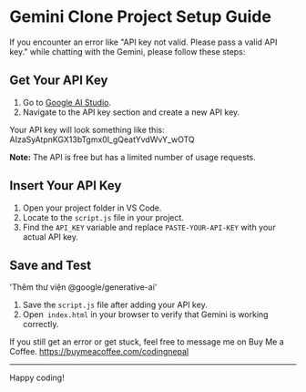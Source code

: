 # Gemini Clone Project Setup Guide

If you encounter an error like "API key not valid. Please pass a valid API key." while chatting with the Gemini, please follow these steps:

## Get Your API Key

1. Go to [Google AI Studio](https://aistudio.google.com/app/apikey).
2. Navigate to the API key section and create a new API key.

Your API key will look something like this: AIzaSyAtpnKGX13bTgmx0l_gQeatYvdWvY_wOTQ

**Note:** The API is free but has a limited number of usage requests.

## Insert Your API Key

1. Open your project folder in VS Code.
2. Locate to the `script.js` file in your project.
3. Find the `API_KEY` variable and replace `PASTE-YOUR-API-KEY` with your actual API key.

## Save and Test
'Thêm thư viện @google/generative-ai'
1. Save the `script.js` file after adding your API key.
2. Open` index.html` in your browser to verify that Gemini is working correctly.

If you still get an error or get stuck, feel free to message me on Buy Me a Coffee.
https://buymeacoffee.com/codingnepal

---

Happy coding!